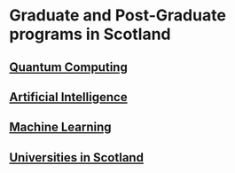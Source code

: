 # Graduate and Post-Graduate programs in Scotland

## [Quantum Computing](quantum-computing.md)
## [Artificial Intelligence](artificial-intelligence.md)
## [Machine Learning](machine-learning.md)
## [Universities in Scotland](universities-in-scotland.md)
